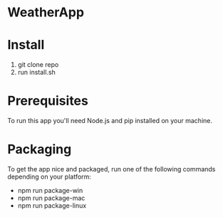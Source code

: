 # WeatherApp
# Install
1) git clone repo
2) run install.sh

# Prerequisites
To run this app you'll need Node.js and pip installed on your machine.

# Packaging
To get the app nice and packaged, run one of the following commands depending on your platform:

- npm run package-win
- npm run package-mac
- npm run package-linux
